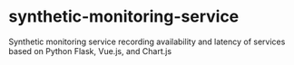 # synthetic-monitoring-service


Synthetic monitoring service recording availability and latency of services based on Python Flask, Vue.js, and Chart.js
